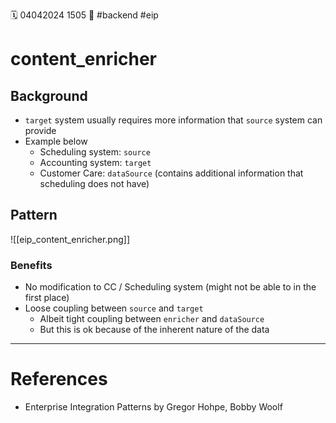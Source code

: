 🗓️ 04042024 1505
📎 #backend #eip

# content_enricher

## Background

- `target` system usually requires more information that `source` system can provide
- Example below
  - Scheduling system: `source`
  - Accounting system: `target`
  - Customer Care: `dataSource` (contains additional information that scheduling does not have)

## Pattern

![[eip_content_enricher.png]]

### Benefits

- No modification to CC / Scheduling system (might not be able to in the first place)
- Loose coupling between `source` and `target`
  - Albeit tight coupling between `enricher` and `dataSource`
  - But this is ok because of the inherent nature of the data

---

# References

- Enterprise Integration Patterns by Gregor Hohpe, Bobby Woolf
